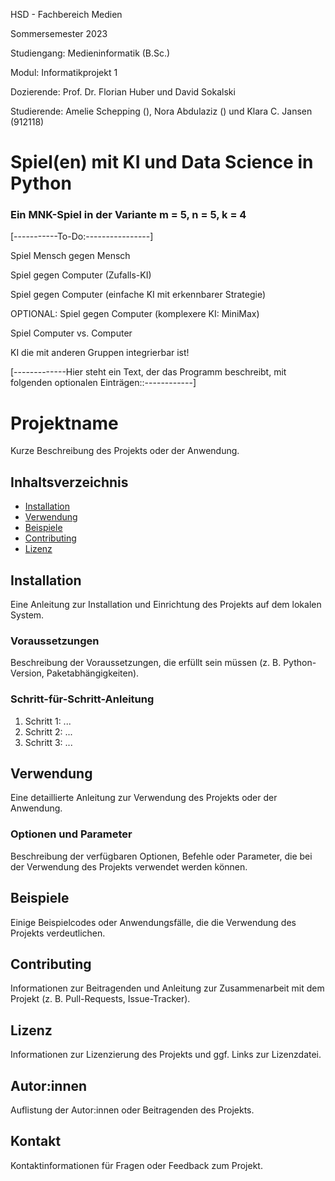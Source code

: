 HSD - Fachbereich Medien

Sommersemester 2023

Studiengang: Medieninformatik (B.Sc.)

Modul: Informatikprojekt 1

Dozierende: Prof. Dr. Florian Huber und David Sokalski

Studierende: Amelie Schepping (), Nora Abdulaziz () und Klara C. Jansen (912118)
# Spiel(en) mit KI und Data Science in Python
### Ein MNK-Spiel in der Variante m = 5, n = 5, k = 4

[-----------To-Do:----------------]

Spiel Mensch gegen Mensch

Spiel gegen Computer (Zufalls-KI)

Spiel gegen Computer (einfache KI mit erkennbarer Strategie)

OPTIONAL: Spiel gegen Computer (komplexere KI: MiniMax)

Spiel Computer vs. Computer

KI die mit anderen Gruppen integrierbar ist!



[-------------Hier steht ein Text, der das Programm beschreibt, mit folgenden optionalen Einträgen::------------]
# Projektname

Kurze Beschreibung des Projekts oder der Anwendung.

## Inhaltsverzeichnis

- [Installation](#installation)
- [Verwendung](#verwendung)
- [Beispiele](#beispiele)
- [Contributing](#contributing)
- [Lizenz](#lizenz)

## Installation

Eine Anleitung zur Installation und Einrichtung des Projekts auf dem lokalen System.

### Voraussetzungen

Beschreibung der Voraussetzungen, die erfüllt sein müssen (z. B. Python-Version, Paketabhängigkeiten).

### Schritt-für-Schritt-Anleitung

1. Schritt 1: ...
2. Schritt 2: ...
3. Schritt 3: ...

## Verwendung

Eine detaillierte Anleitung zur Verwendung des Projekts oder der Anwendung.

### Optionen und Parameter

Beschreibung der verfügbaren Optionen, Befehle oder Parameter, die bei der Verwendung des Projekts verwendet werden können.

## Beispiele

Einige Beispielcodes oder Anwendungsfälle, die die Verwendung des Projekts verdeutlichen.

## Contributing

Informationen zur Beitragenden und Anleitung zur Zusammenarbeit mit dem Projekt (z. B. Pull-Requests, Issue-Tracker).

## Lizenz

Informationen zur Lizenzierung des Projekts und ggf. Links zur Lizenzdatei.

## Autor:innen

Auflistung der Autor:innen oder Beitragenden des Projekts.

## Kontakt

Kontaktinformationen für Fragen oder Feedback zum Projekt.


